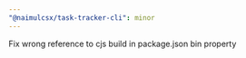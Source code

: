 ```yaml
---
"@naimulcsx/task-tracker-cli": minor
---
```


Fix wrong reference to cjs build in package.json bin property
